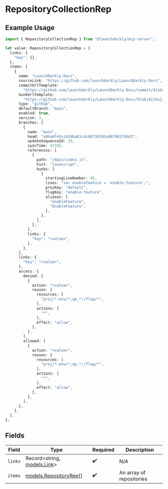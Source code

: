 # RepositoryCollectionRep

## Example Usage

```typescript
import { RepositoryCollectionRep } from "@launchdarkly/mcp-server";

let value: RepositoryCollectionRep = {
  links: {
    "key": {},
  },
  items: [
    {
      name: "LaunchDarkly-Docs",
      sourceLink: "https://github.com/launchdarkly/LaunchDarkly-Docs",
      commitUrlTemplate:
        "https://github.com/launchdarkly/LaunchDarkly-Docs/commit/${sha}",
      hunkUrlTemplate:
        "https://github.com/launchdarkly/LaunchDarkly-Docs/blob/${sha}/${filePath}#L${lineNumber}",
      type: "github",
      defaultBranch: "main",
      enabled: true,
      version: 3,
      branches: [
        {
          name: "main",
          head: "a94a8fe5ccb19ba61c4c0873d391e987982fbbd3",
          updateSequenceId: 25,
          syncTime: 41356,
          references: [
            {
              path: "/main/index.js",
              hint: "javascript",
              hunks: [
                {
                  startingLineNumber: 45,
                  lines: "var enableFeature = 'enable-feature';",
                  projKey: "default",
                  flagKey: "enable-feature",
                  aliases: [
                    "enableFeature",
                    "EnableFeature",
                  ],
                },
              ],
            },
          ],
          links: {
            "key": "<value>",
          },
        },
      ],
      links: {
        "key": "<value>",
      },
      access: {
        denied: [
          {
            action: "<value>",
            reason: {
              resources: [
                "proj/*:env/*;qa_*:/flag/*",
              ],
              actions: [
                "*",
              ],
              effect: "allow",
            },
          },
        ],
        allowed: [
          {
            action: "<value>",
            reason: {
              resources: [
                "proj/*:env/*;qa_*:/flag/*",
              ],
              actions: [
                "*",
              ],
              effect: "allow",
            },
          },
        ],
      },
    },
  ],
};
```

## Fields

| Field                                                | Type                                                 | Required                                             | Description                                          |
| ---------------------------------------------------- | ---------------------------------------------------- | ---------------------------------------------------- | ---------------------------------------------------- |
| `links`                                              | Record<string, [models.Link](../models/link.md)>     | :heavy_check_mark:                                   | N/A                                                  |
| `items`                                              | [models.RepositoryRep](../models/repositoryrep.md)[] | :heavy_check_mark:                                   | An array of repositories                             |